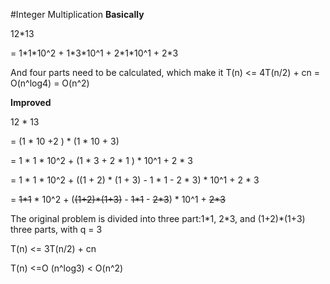 #Integer Multiplication
**Basically** 

12\*13

= 1\*1\*10^2 + 1\*3\*10^1 + 2\*1\*10^1 + 2\*3

And four parts need to be calculated, which make it T(n) <= 4T(n/2) + cn = O(n^log4) = O(n^2)

**Improved**

12 * 13

= (1 * 10 +2 ) * (1 * 10 + 3)

= 1 * 1 * 10^2 + (1 * 3 + 2 * 1 ) * 10^1 + 2 * 3

= 1 * 1 * 10^2 + ((1 + 2) * (1 + 3) - 1 * 1 - 2 * 3) * 10^1 + 2 * 3

= ~~1\*1~~ * 10^2 + (~~(1+2)\*(1+3)~~ - ~~1\*1~~ - ~~2\*3~~) * 10^1 + ~~2\*3~~

The original problem is divided into three part:1\*1, 2\*3, and (1+2)\*(1+3) three parts, with q = 3

T(n) <= 3T(n/2) + cn

T(n) <=O (n^log3) < O(n^2)
